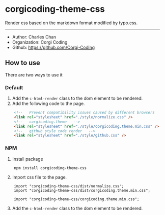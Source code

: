 # corgicoding-theme-css

Render css based on the markdown format modified by typo.css.

***

- Author: Charles Chan
- Organization: Corgi Coding
- Github: https://github.com/Corgi-Coding

## How to use

There are two ways to use it

### Default

1. Add the `c-html-render` class to the dom element to be rendered.
2. Add the following code to the page.

``` html
    <!--   Prevent compatibility issues caused by different browsers   --> 
    <link rel="stylesheet" href="./style/normalize.css" />
    <!--   corgicoding.theme   -->
    <link rel="stylesheet" href="./style/corgicoding.theme.min.css" />
    <!--   github style code render   -->
    <link rel="stylesheet" href="./style/github.css" />
```

### NPM

1. Install package

```
    npm install corgicoding-theme-css
```

2. Import css file to the page.

```
    import "corgicoding-theme-css/dist/normalize.css";
    import "corgicoding-theme-css/dist/corgicoding.theme.min.css";

    import "corgicoding-theme-css/corgicoding.theme.min.css";
```

3. Add the `c-html-render` class to the dom element to be rendered.
